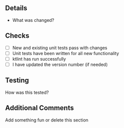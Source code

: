 ## Details
* What was changed?

## Checks
* [ ] New and existing unit tests pass with changes
* [ ] Unit tests have been written for all new functionality
* [ ] ktlint has run successfully
* [ ] I have updated the version number (if needed)

## Testing
How was this tested?

## Additional Comments
Add something fun or delete this section
